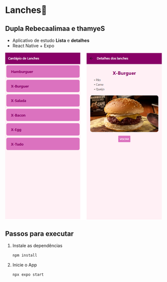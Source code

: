 # Lanches👋
  
## Dupla Rebecaalimaa e thamyeS
- Aplicativo de estudo **Lista** e **detalhes**
- React Native + Expo
  
![ScreeShot](./assets/images/tela01.png)

## Passos para executar

1. Instale as dependências

   ```bash
   npm install
   ```

2. Inicie o App

   ```bash
   npx expo start
   ```